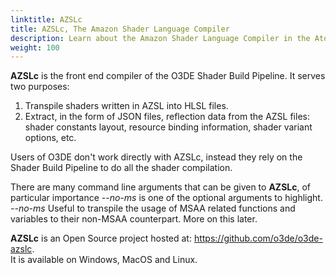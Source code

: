 ```yaml
---
linktitle: AZSLc
title: AZSLc, The Amazon Shader Language Compiler
description: Learn about the Amazon Shader Language Compiler in the Atom Renderer. 
weight: 100
---
```


**AZSLc** is the front end compiler of the O3DE Shader Build Pipeline. It serves two purposes:
1. Transpile shaders written in AZSL into HLSL files.
2. Extract, in the form of JSON files, reflection data from the AZSL files: shader constants layout, resource binding information, shader variant options, etc.
  
Users of O3DE don't work directly with AZSLc, instead they rely on the Shader Build Pipeline to do all the shader compilation.
  
There are many command line arguments that can be given to **AZSLc**, of particular importance *--no-ms* is one of the optional arguments to highlight.  
*--no-ms* Useful to transpile the usage of MSAA related functions and variables to their non-MSAA counterpart. More on this later.  
  
**AZSLc** is an Open Source project hosted at: https://github.com/o3de/o3de-azslc.  
It is available on Windows, MacOS and Linux.
